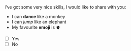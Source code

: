 I've got some very nice skills, I would like to share with you:
- I can **dance** like a monkey
- I can _jump_ like an elephant
- My favourite __emoji__ is 🫀 
- [ ] Yes 
- [ ] No
